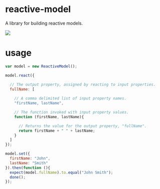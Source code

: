 # reactive-model

A library for building reactive models.

[![](http://curran.github.io/images/reactive-model/firstLastFlow.png)](http://bl.ocks.org/curran/5905182da50a4667dc00)

# usage

```javascript
var model = new ReactiveModel();

model.react({

  // The output property, assigned by reacting to input properties.
  fullName: [
  
    // A comma delimited list of input property names.
    "firstName, lastName",

    // The function invoked with input property values.
    function (firstName, lastName){

      // Returns the value for the output property, "fullName".
      return firstName + " " + lastName;
    }
  ]
});

model.set({
  firstName: "John",
  lastName: "Smith"
}).then(function (){
  expect(model.fullName).to.equal("John Smith");
  done();
});
```
